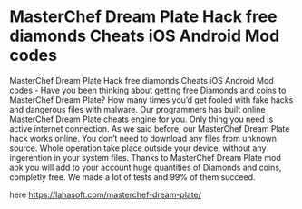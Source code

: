 # MasterChef Dream Plate Hack free diamonds Cheats iOS Android Mod codes

MasterChef Dream Plate Hack free diamonds Cheats iOS Android Mod codes - Have you been thinking about getting free Diamonds and coins to MasterChef Dream Plate?  How many times you’d get fooled with fake hacks and dangerous files with malware. Our programmers has built online MasterChef Dream Plate cheats engine for you. Only thing you need is active internet connection. As we said before, our MasterChef Dream Plate hack works online. You don’t need to download any files from unknown source. Whole operation take place outside your device, without any ingerention in your system files. Thanks to MasterChef Dream Plate mod apk you will add to your account huge quantities of Diamonds and coins, completly free. We made a lot of tests and 99% of them succeed.

here https://lahasoft.com/masterchef-dream-plate/

